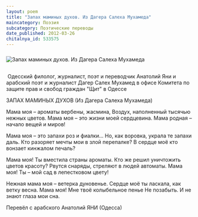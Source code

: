 ```yaml
---
layout: poem
title: "Запах маминых духов. Из Дагера Салеха Мухамеда"
maincategory: Поэзия
subcategory: Поэтические переводы
date_published: 2012-03-26
chitalnya_id: 533575
---
```


<img src="http://img01.chitalnya.ru/upload2/639/52724915044382.jpg" style="margin-top:10px; margin-bottom:15px" alt ="Запах маминых духов. Из Дагера Салеха Мухамеда" title="Запах маминых духов. Из Дагера Салеха Мухамеда">


 Одесский филолог, журналист, поэт и переводчик
Анатолий Яни и арабский поэт и журналист Дагер
Салех Мухамед в офисе Комитета по защите прав и свобод
граждан "Щит" в Одессе

ЗАПАХ МАМИНЫХ ДУХОВ
(Из Дагера Салеха Мухамеда)

Мама моя – ароматы вербены, жасмина,
Воздух, наполненный тысячью нежных цветов.
Мама моя – это жизни моей сердцевина.
Мама родная – начало вещей и миров!

Мама моя – это запахи роз и фиалки...
Но, как воровка, украла те запахи даль.
Кто разоряет мечты мои в злой перепалке?
В сердце моё кто вонзает кинжалом печаль?

Мама моя! Ты вместила страны ароматы.
Кто же решил уничтожить цветов красоту?
Рвутся снаряды, стреляют в людей автоматы.
Мама моя! Ты – мой сад в лепестковом цвету!

Нежная мама моя – ветерка дуновенье.
Сердце моё ты ласкала, как ветку весна.
Мама моя! Мне твоё колыбельное пенье
Не позабыть. И не знают глаза мои сна.

 Перевёл с арабского Анатолий ЯНИ (Одесса)






